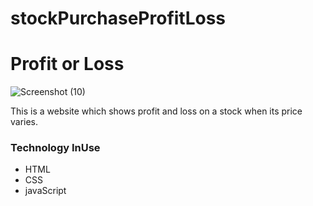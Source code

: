 # stockPurchaseProfitLoss
# Profit or Loss 

![Screenshot (10)](https://user-images.githubusercontent.com/85553942/205507404-b6938844-88b5-45d5-8245-a15678a10420.png)


This is a website which shows profit and loss on a stock when its price varies.

### Technology InUse 
<ul>
<li> HTML </li>
<li> CSS </li>
<li> javaScript </li>
<ul>
